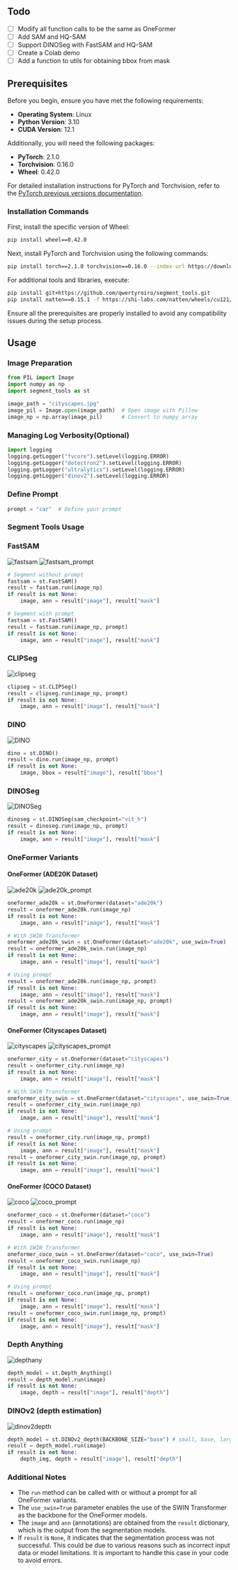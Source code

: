 ## Todo
- [ ] Modify all function calls to be the same as OneFormer
- [ ] Add SAM and HQ-SAM
- [ ] Support DINOSeg with FastSAM and HQ-SAM
- [ ] Create a Colab demo
- [ ] Add a function to utils for obtaining bbox from mask

## Prerequisites

Before you begin, ensure you have met the following requirements:

- **Operating System**: Linux
- **Python Version**: 3.10
- **CUDA Version**: 12.1

Additionally, you will need the following packages:

- **PyTorch**: 2.1.0
- **Torchvision**: 0.16.0
- **Wheel**: 0.42.0

For detailed installation instructions for PyTorch and Torchvision, refer to the [PyTorch previous versions documentation](https://pytorch.org/get-started/previous-versions/#v210).

### Installation Commands

First, install the specific version of Wheel:

```bash
pip install wheel==0.42.0
```

Next, install PyTorch and Torchvision using the following commands:

```bash
pip install torch==2.1.0 torchvision==0.16.0 --index-url https://download.pytorch.org/whl/cu121
```

For additional tools and libraries, execute:

```bash
pip install git+https://github.com/qwertyroiro/segment_tools.git
pip install natten==0.15.1 -f https://shi-labs.com/natten/wheels/cu121/torch2.1.0/index.html
```

Ensure all the prerequisites are properly installed to avoid any compatibility issues during the setup process.
## Usage

### Image Preparation
```python
from PIL import Image
import numpy as np
import segment_tools as st

image_path = "cityscapes.jpg"
image_pil = Image.open(image_path)  # Open image with Pillow
image_np = np.array(image_pil)      # Convert to numpy array
```

### Managing Log Verbosity(Optional)
```python
import logging
logging.getLogger("fvcore").setLevel(logging.ERROR)
logging.getLogger("detectron2").setLevel(logging.ERROR)
logging.getLogger("ultralytics").setLevel(logging.ERROR)
logging.getLogger("dinov2").setLevel(logging.ERROR)
```

### Define Prompt
```python
prompt = "car"  # Define your prompt
```

### Segment Tools Usage

### FastSAM
![fastsam](image_dir/FastSAM.png)
![fastsam_prompt](image_dir/FastSAM_prompt.png)
```python
# Segment without prompt
fastsam = st.FastSAM()
result = fastsam.run(image_np)
if result is not None:
    image, ann = result["image"], result["mask"]

# Segment with prompt
fastsam = st.FastSAM()
result = fastsam.run(image_np, prompt)
if result is not None:
    image, ann = result["image"], result["mask"]
```

### CLIPSeg
![clipseg](image_dir/CLIPSeg.png)
```python
clipseg = st.CLIPSeg()
result = clipseg.run(image_np, prompt)
if result is not None:
    image, ann = result["image"], result["mask"]
```

### DINO
![DINO](image_dir/dino.png)
```python
dino = st.DINO()
result = dino.run(image_np, prompt)
if result is not None:
    image, bbox = result["image"], result["bbox"]
```

### DINOSeg
![DINOSeg](image_dir/DINOSeg.png)
```python
dinoseg = st.DINOSeg(sam_checkpoint="vit_h")
result = dinoseg.run(image_np, prompt)
if result is not None:
    image, ann = result["image"], result["mask"]
```

### OneFormer Variants

#### OneFormer (ADE20K Dataset)
![ade20k](image_dir/OneFormer_ade20k(dinat).png)
![ade20k_prompt](image_dir/OneFormer_ade20k(dinat)(prompt).png)
```python
oneformer_ade20k = st.OneFormer(dataset="ade20k")
result = oneformer_ade20k.run(image_np)
if result is not None:
    image, ann = result["image"], result["mask"]

# With SWIN Transformer
oneformer_ade20k_swin = st.OneFormer(dataset="ade20k", use_swin=True)
result = oneformer_ade20k_swin.run(image_np)
if result is not None:
    image, ann = result["image"], result["mask"]

# Using prompt
result = oneformer_ade20k.run(image_np, prompt)
if result is not None:
    image, ann = result["image"], result["mask"]
result = oneformer_ade20k_swin.run(image_np, prompt)
if result is not None:
    image, ann = result["image"], result["mask"]
```

#### OneFormer (Cityscapes Dataset)
![cityscapes](image_dir/OneFormer_cityscapes(dinat).png)
![cityscapes_prompt](image_dir/OneFormer_cityscapes(dinat)(prompt).png)
```python
oneformer_city = st.OneFormer(dataset="cityscapes")
result = oneformer_city.run(image_np)
if result is not None:
    image, ann = result["image"], result["mask"]

# With SWIN Transformer
oneformer_city_swin = st.OneFormer(dataset="cityscapes", use_swin=True)
result = oneformer_city_swin.run(image_np)
if result is not None:
    image, ann = result["image"], result["mask"]

# Using prompt
result = oneformer_city.run(image_np, prompt)
if result is not None:
    image, ann = result["image"], result["mask"]
result = oneformer_city_swin.run(image_np, prompt)
if result is not None:
    image, ann = result["image"], result["mask"]
```

#### OneFormer (COCO Dataset)
![coco](image_dir/OneFormer_coco(dinat).png)
![coco_prompt](image_dir/OneFormer_coco(dinat)(prompt).png)
```python
oneformer_coco = st.OneFormer(dataset="coco")
result = oneformer_coco.run(image_np)
if result is not None:
    image, ann = result["image"], result["mask"]

# With SWIN Transformer
oneformer_coco_swin = st.OneFormer(dataset="coco", use_swin=True)
result = oneformer_coco_swin.run(image_np)
if result is not None:
    image, ann = result["image"], result["mask"]

# Using prompt
result = oneformer_coco.run(image_np, prompt)
if result is not None:
    image, ann = result["image"], result["mask"]
result = oneformer_coco_swin.run(image_np, prompt)
if result is not None:
    image, ann = result["image"], result["mask"]
```

### Depth Anything
![depthany](image_dir2/depth.png)
```python
depth_model = st.Depth_Anything()
result = depth_model.run(image)
if result is not None:
    image, depth = result["image"], result["depth"]
```

### DINOv2 (depth estimation)
![dinov2depth](image_dir2/dinov2_depth.png)
```python
depth_model = st.DINOv2_depth(BACKBONE_SIZE="base") # small, base, large, giant
result = depth_model.run(image)
if result is not None:
    depth_img, depth = result["image"], result["depth"]
```

### Additional Notes
- The `run` method can be called with or without a prompt for all OneFormer variants.
- The `use_swin=True` parameter enables the use of the SWIN Transformer as the backbone for the OneFormer models.
- The `image` and `ann` (annotations) are obtained from the `result` dictionary, which is the output from the segmentation models.
- If `result` is `None`, it indicates that the segmentation process was not successful. This could be due to various reasons such as incorrect input data or model limitations. It is important to handle this case in your code to avoid errors.
